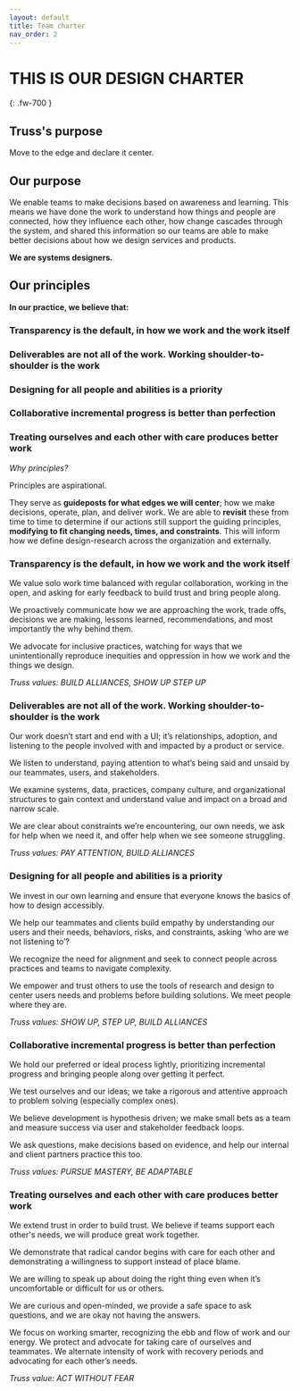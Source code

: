 ```yaml
---
layout: default
title: Team charter
nav_order: 2
---
```


# THIS IS OUR DESIGN CHARTER
{: .fw-700 }

## Truss's purpose
Move to the edge and declare it center.


## Our purpose
We enable teams to make decisions based on awareness and learning. This means we have done the work to understand how things and people are connected, how they influence each other, how change cascades through the system, and shared this information so our teams are able to make better decisions about how we design services and products. 

**We are systems designers.**

## Our principles

**In our practice, we believe that:** 

### Transparency is the default, in how we work and the work itself

### Deliverables are not all of the work. Working shoulder-to-shoulder is the work

### Designing for all people and abilities is a priority

### Collaborative incremental progress is better than perfection

### Treating ourselves and each other with care produces better work

_Why principles?_

Principles are aspirational. 

They serve as **guideposts for what edges we will center**; how we make decisions, operate, plan, and deliver work. 
We are able to **revisit** these from time to time to determine if our actions still support the guiding principles, **modifying to fit changing needs, times, and constraints**. This will inform how we define design-research across the organization and externally.



### Transparency is the default, in how we work and the work itself

We value solo work time balanced with regular collaboration, working in the open, and asking for early feedback to build trust and bring people along.

We proactively communicate how we are approaching the work, trade offs, decisions we are making, lessons learned, recommendations, and most importantly the why behind them.

We advocate for inclusive practices, watching for ways that we unintentionally reproduce inequities and oppression in how we work and the things we design.

_Truss values: BUILD ALLIANCES, SHOW UP STEP UP_



### Deliverables are not all of the work. Working shoulder-to-shoulder is the work

Our work doesn’t start and end with a UI; it’s relationships, adoption, and listening to the people involved with and impacted by a product or service. 

We listen to understand, paying attention to what’s being said and unsaid by our teammates, users, and stakeholders.

We examine systems, data, practices, company culture, and organizational structures to gain context and understand value and impact on a broad and narrow scale.

We are clear about constraints we’re encountering, our own needs, we ask for help when we need it, and offer help when we see someone struggling.

_Truss values: PAY ATTENTION, BUILD ALLIANCES_



### Designing for all people and abilities is a priority

We invest in our own learning and ensure that everyone knows the basics of how to design accessibly.

We help our teammates and clients build empathy by understanding our users and their needs, behaviors, risks, and constraints, asking ‘who are we not listening to’?

We recognize the need for alignment and seek to connect people across practices and teams to navigate complexity.

We empower and trust others to use the tools of research and design to center users needs and problems before building solutions. We meet people where they are.

_Truss values: SHOW UP, STEP UP, BUILD ALLIANCES_



### Collaborative incremental progress is better than perfection

We hold our preferred or ideal process lightly, prioritizing incremental progress and bringing people along over getting it perfect.

We test ourselves and our ideas; we take a rigorous and attentive approach to problem solving (especially complex ones).

We believe development is hypothesis driven; we make small bets as a team and measure success via user and stakeholder feedback loops.

We ask questions, make decisions based on evidence, and help our internal and client partners practice this too.

_Truss values: PURSUE MASTERY, BE ADAPTABLE_



### Treating ourselves and each other with care produces better work

We extend trust in order to build trust. We believe if teams support each other's needs, we will produce great work together.

We demonstrate that radical candor begins with care for each other and demonstrating a willingness to support instead of place blame.

We are willing to speak up about doing the right thing even when it’s uncomfortable or difficult for us or others.

We are curious and open-minded, we provide a safe space to ask questions, and we are okay not having the answers. 

We focus on working smarter, recognizing the ebb and flow of work and our energy. We protect and advocate for taking care of ourselves and teammates. We alternate intensity of work with recovery periods and advocating for each other’s needs.

_Truss value: ACT WITHOUT FEAR_

